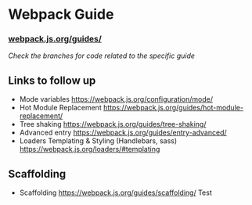 # Webpack Guide

### [webpack.js.org/guides/](https://webpack.js.org/guides/)

_Check the branches for code related to the specific guide_

## Links to follow up

* Mode variables https://webpack.js.org/configuration/mode/
* Hot Module Replacement https://webpack.js.org/guides/hot-module-replacement/
* Tree shaking https://webpack.js.org/guides/tree-shaking/
* Advanced entry https://webpack.js.org/guides/entry-advanced/
* Loaders Templating & Styling (Handlebars, sass) https://webpack.js.org/loaders/#templating

## Scaffolding

* Scaffolding https://webpack.js.org/guides/scaffolding/
Test
